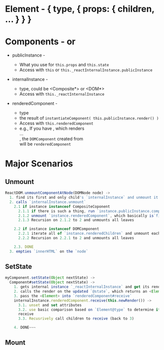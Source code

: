 # Element - { type, { props: { children, ... } } }

# Components - <CompositeComponent> or <DOMComponent>

* publicInstance -
  - What you use for `this.props` and `this.state`
  - Access with `this` or `this._reactInternalInstance.publicInstance`

* internalInstance -
  - <Component> type, could be <Composite*> or <DOM*>
  - Access with `this._reactInternalInstance`

* renderedComponent -
  - <Component> type
  - the result of `instantiateComponent(
    this.publicInstance.render()
  )`
  - Access with `this.renderedComponent`
  - e.g., If you have <App/>, which renders <div>...</div>, the `DOMComponent` created from <div> will be `renderedComponent`


# Major Scenarios

## Unmount
```js
ReactDOM.unmountComponentAtNode(DOMNode node) ->
  1. find its first and only child's `internalInstance` and unmount it
  2. calls `internalInstance.unmount`
    2.1 if instance instanceof CompositeCoponent
      2.1.1 if there is such a thing, run `instance.publicInstance.componentWillUnmount`
      2.1.2 unmount `instance.renderedComponent`, which basically is`firstChild`
      2.1.3 Recursion on 2.1.2 to 2 and unmounts all leaves

    2.2 if instance instanceof DOMComponent
      2.2.1 iterate all of `instance.renderedChildren` and unmount each of them
      2.2.2 Recursion on 2.2.1 to 2 and unmounts all leaves

    2.3. DONE
  3. empties `innerHTML` on the `node`
```


## SetState

```js
myComponent.setState(Object nextState) ->
  Component#setState(Object nextState) ->
    1. gets internal instance `_reactInternalInstance` and get its renderedComponent,
    2. calls the render on the updated `@state`, which returns an <Element>,
    3. pass the <Element> into `renderedComponent#receive`
    internalInstance.renderedComponent.receive(this.newRender()) ->
      3.1. unset and set attributes
      3.2. use basic comparison based on `Element@type` to determine if the change require the <Component> to `APPEND`, `REPLACE` or `UPDATE`.
      receive
      3.3. Recusrively call children to receive (back to 3)

    4. DONE~~~
```

## Mount

